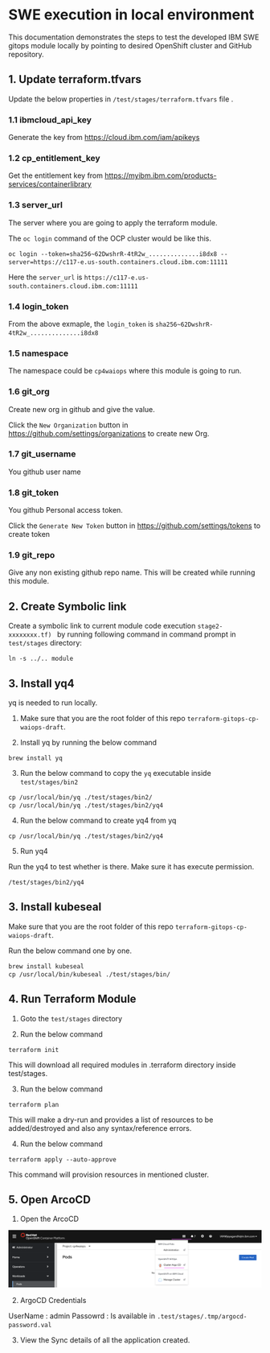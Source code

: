 # SWE execution in local environment

This documentation demonstrates the steps to test the developed IBM SWE gitops module locally by pointing to desired OpenShift cluster and GitHub repository.

## 1. Update terraform.tfvars

Update the below properties in `/test/stages/terraform.tfvars` file .

### 1.1 ibmcloud_api_key

Generate the key from  https://cloud.ibm.com/iam/apikeys

### 1.2 cp_entitlement_key

Get the entitlement key from  https://myibm.ibm.com/products-services/containerlibrary

### 1.3 server_url

The server where you are going to apply the terraform module.

The `oc login` command of the OCP cluster would be like this.

```
oc login --token=sha256~62DwshrR-4tR2w_..............i8dx8 --server=https://c117-e.us-south.containers.cloud.ibm.com:11111
```
Here the `server_url` is `https://c117-e.us-south.containers.cloud.ibm.com:11111`

### 1.4 login_token

From the above exmaple, the `login_token` is `sha256~62DwshrR-4tR2w_..............i8dx8`

### 1.5 namespace

The namespace could be `cp4waiops` where this module is going to run.

### 1.6 git_org

Create new org in github and give the value. 

Click the `New Organization` button in https://github.com/settings/organizations  to create new Org.

### 1.7 git_username

You github user name

### 1.8 git_token

You github Personal access token.

Click the `Generate New Token` button in https://github.com/settings/tokens to create token

### 1.9 git_repo

Give any non existing github repo name. This will be created while running this module.

## 2. Create Symbolic link

Create a symbolic link to current module code execution `stage2-xxxxxxxx.tf) `  by running following command in command prompt in `test/stages` directory:

```
ln -s ../.. module
```

## 3. Install yq4

yq is needed to run locally.

1. Make sure that you are the root folder of this repo `terraform-gitops-cp-waiops-draft`. 

2. Install yq by running the below command

```
brew install yq 
```

3. Run the below command to copy the `yq` executable inside `test/stages/bin2`

```
cp /usr/local/bin/yq ./test/stages/bin2/
cp /usr/local/bin/yq ./test/stages/bin2/yq4
```

4. Run the below command to create yq4 from yq

```
cp /usr/local/bin/yq ./test/stages/bin2/yq4
```

5. Run yq4

Run the yq4 to test whether is there. Make sure it has execute permission.

```
/test/stages/bin2/yq4
```

## 3. Install kubeseal

Make sure that you are the root folder of this repo `terraform-gitops-cp-waiops-draft`. 

Run the below command one by one.

```
brew install kubeseal
cp /usr/local/bin/kubeseal ./test/stages/bin/
```

## 4. Run Terraform Module

1. Goto the `test/stages` directory

2. Run the below command

```
terraform init
```
This will download all required modules in .terraform directory inside test/stages.

3. Run the below command

```
terraform plan
```
This will make a dry-run and provides a list of resources to be added/destroyed and also any syntax/reference errors.

4. Run the below command

```
terraform apply --auto-approve
```
This command will provision resources in mentioned cluster.


## 5. Open ArcoCD

1. Open the ArcoCD

<img src="images/argo-menu.png">

2. ArgoCD Credentials

UserName : admin
Passowrd : Is available in  `.test/stages/.tmp/argocd-password.val`

3. View the Sync details of all the application created.

